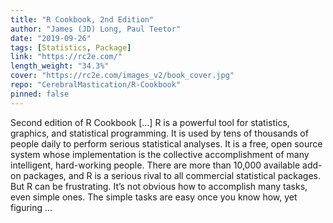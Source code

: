 ```yaml
---
title: "R Cookbook, 2nd Edition"
author: "James (JD) Long, Paul Teetor"
date: "2019-09-26"
tags: [Statistics, Package]
link: "https://rc2e.com/"
length_weight: "34.3%"
cover: "https://rc2e.com/images_v2/book_cover.jpg"
repo: "CerebralMastication/R-Cookbook"
pinned: false
---
```


Second edition of R Cookbook [...] R is a powerful tool for statistics, graphics, and statistical
programming. It is used by tens of thousands of people daily to perform
serious statistical analyses. It is a free, open source system whose
implementation is the collective accomplishment of many intelligent,
hard-working people. There are more than 10,000 available add-on packages, and R
is a serious rival to all commercial statistical packages. But R can be frustrating. It’s not obvious how to accomplish many tasks,
even simple ones. The simple tasks are easy once you know how, yet
figuring ...
